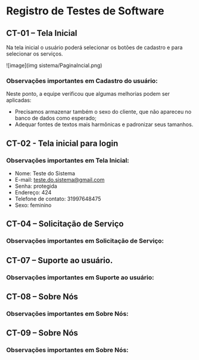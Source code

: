 # Registro de Testes de Software 

## CT-01 – Tela Inicial

Na tela inicial o usuário poderá selecionar os botões de cadastro e para selecionar os serviços. 

![image](img sistema/PaginaIncial.png)

### Observações importantes em Cadastro do usuário:

Neste ponto, a equipe verificou que algumas melhorias podem ser aplicadas: 

* Precisamos armazenar também o sexo do cliente, que não apareceu no banco de dados como esperado; 
* Adequar fontes de textos mais harmônicas e padronizar seus tamanhos. 

## CT-02 - Tela inicial para login 

### Observações importantes em Tela Inicial: 

* Nome: Teste do Sistema 
* E-mail: teste.do.sistema@gmail.com 
* Senha: protegida 
* Endereço: 424 
* Telefone de contato: 31997648475 
* Sexo: feminino 


## CT-04 – Solicitação de Serviço 

### Observações importantes em Solicitação de Serviço: 



## CT-07 – Suporte ao usuário. 

### Observações importantes em Suporte ao usuário: 

## CT-08 – Sobre Nós 

### Observações importantes em Sobre Nós:

## CT-09 – Sobre Nós 

### Observações importantes em Sobre Nós: 
